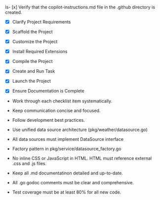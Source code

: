ls- [x] Verify that the copilot-instructions.md file in the .github directory is created.

- [x] Clarify Project Requirements

- [x] Scaffold the Project

- [x] Customize the Project

- [x] Install Required Extensions

- [x] Compile the Project

- [x] Create and Run Task

- [x] Launch the Project

- [x] Ensure Documentation is Complete

- Work through each checklist item systematically.
- Keep communication concise and focused.
- Follow development best practices.

- Use unified data source architecture (pkg/weather/datasource.go)
- All data sources must implement DataSource interface
- Factory pattern in pkg/service/datasource_factory.go

- No inline CSS or JavaScript in HTML. HTML must reference external .css and .js files.
- Keep all .md documentatinon detailed and up-to-date.
- All .go godoc comments must be clear and comprehensive.
- Test coverage must be at least 80% for all new code.